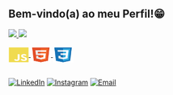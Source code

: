 ## Bem-vindo(a) ao meu Perfil!😁

 <div>
   <a href="https://github.com/jonatthanq">
   <img height="180em" src="https://github-readme-stats.vercel.app/api?username=jonatthanq&show_icons=true&theme=tokyonight&include_all_commits=true&count_private=true"/>
   <img height="180em" src="https://github-readme-stats.vercel.app/api/top-langs/?username=jonatthanq&layout=compact&langs_count=6&theme=tokyonight"/>
</div>
    
<div style="display: inline_block"><br>
  <img align="center" alt="Js" height="30" width="40" src="https://raw.githubusercontent.com/devicons/devicon/master/icons/javascript/javascript-plain.svg">
  <img align="center" alt="HTML" height="30" width="40" src="https://raw.githubusercontent.com/devicons/devicon/master/icons/html5/html5-original.svg">
  <img align="center" alt="CSS" height="30" width="40" src="https://raw.githubusercontent.com/devicons/devicon/master/icons/css3/css3-original.svg">
</div>
 
<br>

 
<div> 


[![LinkedIn](https://img.shields.io/badge/LinkedIn-0077B5?style=for-the-badge&logo=linkedin&logoColor=white)](https://br.linkedin.com/in/jonathan-quintino-7533bb359)
[![Instagram](https://img.shields.io/badge/Instagram-E4405F?style=for-the-badge&logo=instagram&logoColor=white)](https://www.instagram.com/jonatthanquintino/)
[![Email](https://img.shields.io/badge/Email-D14836?style=for-the-badge&logo=gmail&logoColor=white)](mailto:jonathanquintino@outlook.com)


</div>


